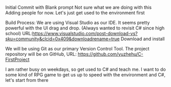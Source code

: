 Initial Commit with Blank prompt
Not sure what we are doing with this 
Adding people for now.
Let's just get used to the environment first

Build Process:
We are using Visual Studio as our IDE. It seems pretty powerful with the UI drag and drop.
(Always wanted to revisit C# since high school)
URL:https://www.visualstudio.com/post-download-vs?sku=community&clcid=0x409&downloadrename=true
Download and install

We will be using Git as our primary Version Control Tool. The project repository will be on GitHub, URL: https://github.com/yuzhehu/C-FirstProject

I am rather busy on weekdays, so get used to C# and teach me. I want to do some kind of RPG game to get us up to speed with the environment and C#, let's start from there
